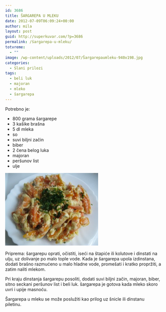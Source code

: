```yaml
---
id: 3686
title: ŠARGAREPA U MLEKU
date: 2012-07-09T06:09:24+00:00
author: mila
layout: post
guid: http://superkuvar.com/?p=3686
permalink: /šargarepa-u-mleku/
totvreme:
  - ""
image: /wp-content/uploads/2012/07/Šargarepaumleku-940x198.jpg
categories:
  - Slani prilozi
tags:
  - beli luk
  - majoran
  - mleko
  - šargarepa
---
```

Potrebno je:

  * 800 grama šargarepe
  * 3 kašike brašna
  * 5 dl mleka
  * so
  * suvi biljni začin
  * biber
  * 2 čena belog luka
  * majoran
  * peršunov list
  * ulje

<img class="alignnone size-medium wp-image-3687" title="Šargarepaumleku" src="/wp-content/uploads/2012/07/argarepaumleku-e1341813998847-300x234.jpg" alt="" width="300" height="234" /> 

Priprema: šargarepu oprati, očistiti, iseći na štapiće ili kolutove i dinstati na ulju, uz dolivanje po malo tople vode. Kada je šargarepa upola izdinstana, dodati brašno razmućeno u malo hladne vode, promešati i kratko propržiti, a zatim naliti mlekom.

Pri kraju dinstanja šargarepu posoliti, dodati suvi biljni začin, majoran, biber, sitno seckani peršunov list i beli luk. šargarepa je gotova kada mleko skoro uvri i upije masnoću.

Šargarepa u mleku se može poslužiti kao prilog uz šnicle ili dinstanu piletinu.